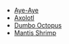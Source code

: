 * [Aye-Aye](aye-aye.md "Link to aye-aye")
* [Axolotl](axolotl.md "Link to axolotl")
* [Dumbo Octopus](dumbo-octopus.md "Link to Dumbo octopus")
* [Mantis Shrimp](mantis-shrimp.md "Link to Mantis shrimp")